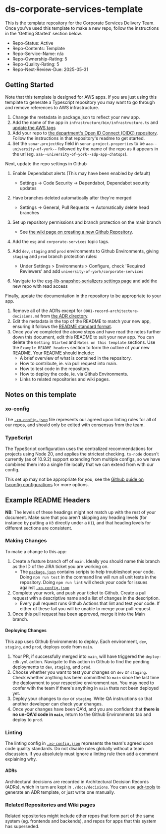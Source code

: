 # ds-corporate-services-template

This is the template repository for the Corporate Services Delivery Team.
Once you've used this template to make a new repo, follow the instructions in the 'Getting Started' section below.

-   Repo-Status: Active
-   Repo-Contents: Template
-   Repo-Service-Name: n/a
-   Repo-Ownership-Rating: 5
-   Repo-Quality-Rating: 5
-   Repo-Next-Review-Due: 2025-05-31

## Getting Started

Note that this template is designed for AWS apps. If you are just using this template to generate a Typescript repository you may want to go through and remove references to AWS infrastructure.

1.  Change the metadata in package.json to reflect your new app.
2.  Add the name of the app in `infrastructure/bin/infrastructure.ts` and [update the AWS tags](https://uoy.atlassian.net/l/cp/SnBq91BT)
3.  Add your repo to [the department's Open ID Connect (OIDC) repository](https://github.com/university-of-york/esg-infrastructure-openid-connect). Follow the instructions in that repository's readme to get started.
4.  Set the `sonar.projectKey` field in `sonar-project.properties` to be `aaa--university-of-york--` followed by the name of the repo as it appears in the url (eg. `aaa--university-of-york--sdp-app-chatops`).

Next, update the repo settings in Github

1.  Enable Dependabot alerts (This may have been enabled by default)

    -   Settings -> Code Security -> Dependabot, Dependabot security updates

2.  Have branches deleted automatically after they're merged

    -   Settings -> General, Pull Requests -> Automatically delete head branches

3.  Set up repository permissions and branch protection on the main branch
    -   See [the wiki page on creating a new Github Repository](https://wiki.york.ac.uk/display/ittechdocs/Creating+a+new+Github+repository).
4.  Add the `esg` and `corporate-services` topic tags.
5.  Add `dev`, `staging` and `prod` environments to Github Environments, giving `staging` and `prod` branch protection rules:
    -   Under Settings > Environments > Configure, check 'Required Reviewers' and add `university-of-york/corporate-services`
6.  Navigate to the [esg-lib-snapshot-serializers settings page](https://github.com/orgs/university-of-york/packages/npm/esg-lib-snapshot-serializers/settings) and add the new repo with read access

Finally, update the documentation in the repository to be appropriate to your app.

1. Remove all of the ADRs except for `0001-record-architecture-decisions.md` from [the ADR directory](./docs/decisions/).
2. Edit the metadata in the top of the README to match your new app, ensuring it follows the [README standard format](https://uoy.atlassian.net/wiki/spaces/SEDP/pages/38076640/README.md+standard+format).
3. Once you've completed the above steps and have read the notes further down this document, edit this README to suit your new app. You can delete the `Getting Started` and `Notes on this template` sections. Use the `Example README headers` section to form the outline of your new README. Your README should include:
    - A brief overview of what is contained in the repository.
    - How to contribute, ie. via pull request into main.
    - How to test code in the repository.
    - How to deploy the code, ie. via Github Environments.
    - Links to related repositories and wiki pages.

## Notes on this template

### xo-config

The [`.xo-config.json`](./.xo-config.json) file represents our agreed upon linting rules for all of our repos, and should only be edited with consensus from the team.

### TypeScript

The TypeScript configuration uses the centralized recommendations for projects using Node 20, and applies the strictest checking. `ts-node` doesn't currently (as of 10.9.2) support extending from multiple configs, so we have combined them into a single file locally that we can extend from with our config.

This set up may not be appropriate for you, see the [Github guide on tsconfig configurations](https://github.com/tsconfig/bases/) for more options.

## Example README Headers

**NB**: The levels of these headings might not match up with the rest of your document. Make sure that you aren't skipping any heading levels (for instance by putting a `H3` directly under a `H1`), and that heading levels for different sections are consistent.

### Making Changes

To make a change to this app:

1. Create a feature branch off of `main`. Ideally you should name this branch as the ID of the JIRA ticket you are working on.
    - The [`package.json`](package.json) contains scripts to help troubleshoot your code. Doing `npm run test` in the command line will run all unit tests in the repository. Doing `npm run lint` will check your code for issues against [`.xo-config.json`](./.xo-config.json)
2. Complete your work, and push your ticket to Github. Create a pull request with a descriptive name and a list of changes in the description.
    - Every pull request runs Github Actions that lint and test your code. If either of these fail you will be unable to merge your pull request.
3. Once this pull request has been approved, merge it into the Main branch.

#### Deploying Changes

This app uses Github Environments to deploy. Each environment, `dev`, `staging`, and `prod`, deploys code from `main`.

1. Your PR, if successfully merged into `main`, will have triggered the `deploy-cdk.yml` action. Navigate to this action in Github to find the pending deployments to `dev`, `staging`, and `prod`.
2. Choose whether you want to test your changes on `dev` or `staging`. Check whether anything has been committed to `main` since the last time the deployment to your respective environment ran. You may need to confer with the team if there's anything in `main` thats not been deployed yet.
3. Deploy your changes to `dev` or `staging`. Write QA instructions so that another developer can check your changes.
4. Once your changes have been QA'd, and you are confident that **there is no un-QA'd code in `main`**, return to the Github Environments tab and deploy to `prod`.

### Linting

The linting config in [`.xo-config.json`](./.xo-config.json) represents the team's agreed upon code quality standards. Do not disable rules globally without a team discussion. If you absolutely must ignore a linting rule then add a comment explaining why.

#### ADRs

Architectural decisions are recorded in Architectural Decision Records (ADRs), which in turn are kept in `./docs/decisions`. You can use [adr-tools](https://github.com/npryce/adr-tools) to generate an ADR template, or just write one manually.

### Related Repositories and Wiki pages

Related repositories might include other repos that form part of the same system (eg. frontends and backends), and repos for apps that this system has superseded.
